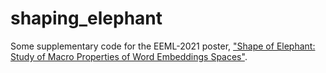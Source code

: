 # shaping_elephant

Some supplementary code for the EEML-2021 poster, ["Shape of Elephant: Study of Macro Properties of Word Embeddings Spaces"](https://arxiv.org/abs/2106.06964).
